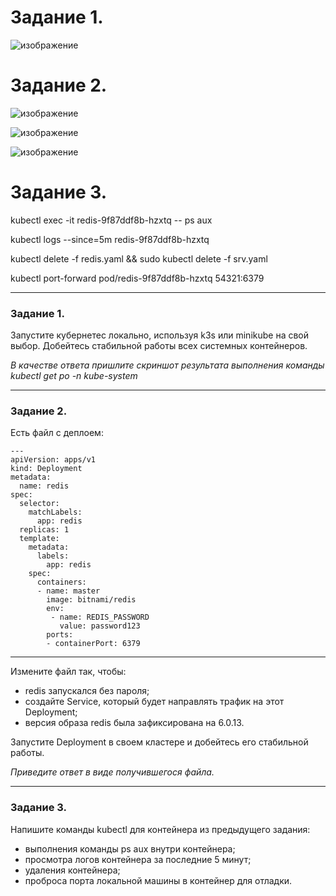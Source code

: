# Задание 1.
![изображение](https://user-images.githubusercontent.com/107613708/208246675-09a8f8aa-f420-4ada-a9f6-3d50953d4b24.png)

# Задание 2.
![изображение](https://user-images.githubusercontent.com/107613708/208246965-9305d77b-5c95-4e74-99bc-15db1fa1bb2b.png)

![изображение](https://user-images.githubusercontent.com/107613708/208246995-2d936990-6845-4943-8ef7-deee60c2171c.png)

![изображение](https://user-images.githubusercontent.com/107613708/208247435-3caca425-f102-4b58-85e1-337c77c21f63.png)

# Задание 3.
kubectl exec -it redis-9f87ddf8b-hzxtq -- ps aux

kubectl logs --since=5m redis-9f87ddf8b-hzxtq

kubectl delete -f redis.yaml && sudo kubectl delete -f srv.yaml

kubectl port-forward pod/redis-9f87ddf8b-hzxtq 54321:6379



---------------------------------------------------------


### Задание 1.

Запустите кубернетес локально, используя k3s или minikube на свой выбор.
Добейтесь стабильной работы всех системных контейнеров.

*В качестве ответа пришлите скриншот результата выполнения команды kubectl get po -n kube-system*

------
### Задание 2.


Есть файл с деплоем:

```
---
apiVersion: apps/v1
kind: Deployment
metadata:
  name: redis
spec:
  selector:
    matchLabels:
      app: redis
  replicas: 1
  template:
    metadata:
      labels:
        app: redis
    spec:
      containers:
      - name: master
        image: bitnami/redis
        env:
         - name: REDIS_PASSWORD
           value: password123
        ports:
        - containerPort: 6379
```

------

Измените файл так, чтобы:

- redis запускался без пароля;
- создайте Service, который будет направлять трафик на этот Deployment;
- версия образа redis была зафиксирована на 6.0.13.

Запустите Deployment в своем кластере и добейтесь его стабильной работы.

  *Приведите ответ в виде получившегося файла.*

------
### Задание 3.
Напишите команды kubectl для контейнера из предыдущего задания:
- выполнения команды ps aux внутри контейнера;
- просмотра логов контейнера за последние 5 минут;
- удаления контейнера;
- проброса порта локальной машины в контейнер для отладки.
